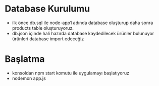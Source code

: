 # Database Kurulumu
- ilk önce db.sql ile node-app1 adında database oluşturup daha sonra products table oluşturuyoruz.
- db.json içinde hali hazırda database kaydedilecek ürünler bulunuyor ürünleri database import edeceğiz

# Başlatma
- konsoldan npm start komutu ile uygulamayı başlatıyoruz
- nodemon app.js


